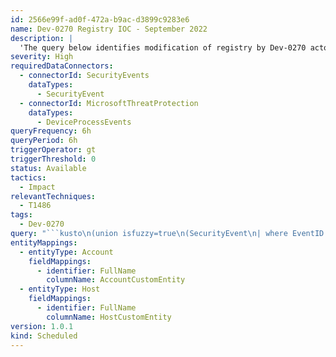 ```yaml
---
id: 2566e99f-ad0f-472a-b9ac-d3899c9283e6
name: Dev-0270 Registry IOC - September 2022
description: |
  'The query below identifies modification of registry by Dev-0270 actor to disable security feature as well as to add ransom notes'
severity: High
requiredDataConnectors:
  - connectorId: SecurityEvents
    dataTypes:
      - SecurityEvent
  - connectorId: MicrosoftThreatProtection
    dataTypes:
      - DeviceProcessEvents
queryFrequency: 6h
queryPeriod: 6h
triggerOperator: gt
triggerThreshold: 0
status: Available
tactics:
  - Impact
relevantTechniques:
  - T1486
tags:
  - Dev-0270
query: "```kusto\n(union isfuzzy=true\n(SecurityEvent\n| where EventID == 4688\n| where (CommandLine has_all  ('reg', 'add', 'HKLM\\\\SOFTWARE\\\\Policies\\\\', '/v','/t', 'REG_DWORD', '/d', '/f') and CommandLine has_any('DisableRealtimeMonitoring', 'UseTPMKey', 'UseTPMKeyPIN', 'UseAdvancedStartup', 'EnableBDEWithNoTPM', 'RecoveryKeyMessageSource'))\n  or CommandLine has_all ('reg', 'add', 'HKLM\\\\SOFTWARE\\\\Policies\\\\', '/v','/t', 'REG_DWORD', '/d', '/f', 'RecoveryKeyMessage', 'Your drives are Encrypted!', '@')\n| project TimeGenerated, HostCustomEntity = Computer, AccountCustomEntity = Account, AccountDomain, ProcessName, ProcessNameFullPath = NewProcessName, EventID, Activity, CommandLine, EventSourceName, Type\n),\n(DeviceProcessEvents \n| where (InitiatingProcessCommandLine has_all(@'\"reg\"', 'add', @'\"HKLM\\SOFTWARE\\Policies\\', '/v','/t', 'REG_DWORD', '/d', '/f') \n   and InitiatingProcessCommandLine has_any('DisableRealtimeMonitoring', 'UseTPMKey', 'UseTPMKeyPIN', 'UseAdvancedStartup', 'EnableBDEWithNoTPM', 'RecoveryKeyMessageSource') ) \n   or InitiatingProcessCommandLine has_all('\"reg\"', 'add', @'\"HKLM\\SOFTWARE\\Policies\\', '/v','/t', 'REG_DWORD', '/d', '/f', 'RecoveryKeyMessage', 'Your drives are Encrypted!', '@')\n| extend timestamp = TimeGenerated, AccountCustomEntity =  InitiatingProcessAccountName, HostCustomEntity = DeviceName\n )\n )\n```"
entityMappings:
  - entityType: Account
    fieldMappings:
      - identifier: FullName
        columnName: AccountCustomEntity
  - entityType: Host
    fieldMappings:
      - identifier: FullName
        columnName: HostCustomEntity
version: 1.0.1
kind: Scheduled
---
```


